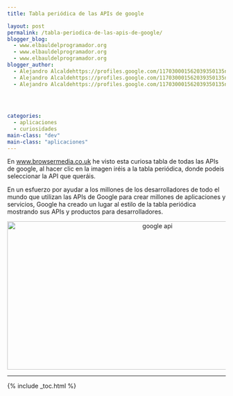 ```yaml
---
title: Tabla periódica de las APIs de google

layout: post
permalink: /tabla-periodica-de-las-apis-de-google/
blogger_blog:
  - www.elbauldelprogramador.org
  - www.elbauldelprogramador.org
  - www.elbauldelprogramador.org
blogger_author:
  - Alejandro Alcaldehttps://profiles.google.com/117030001562039350135noreply@blogger.com
  - Alejandro Alcaldehttps://profiles.google.com/117030001562039350135noreply@blogger.com
  - Alejandro Alcaldehttps://profiles.google.com/117030001562039350135noreply@blogger.com

  
  
  
categories:
  - aplicaciones
  - curiosidades
main-class: "dev"
main-class: "aplicaciones"
---
```

En www.browsermedia.co.uk he visto esta curiosa tabla de todas las APIs de google, al hacer clic en la imagen iréis a la tabla periódica, donde podeis seleccionar la API que queráis.  
<!--ad-->

En un esfuerzo por ayudar a los millones de los desarrolladores de todo el mundo que utilizan las APIs de Google para crear millones de aplicaciones y servicios, Google ha creado un lugar al estilo de la tabla periódica mostrando sus APIs y productos para desarrolladores.

<p style="text-align: center;">
  <a href="http://code.google.com/more/table/" target="_blank"><img alt="google api" border="0" src="https://1.bp.blogspot.com/_IlK2pNFFgGM/TUbWhZDLaBI/AAAAAAAAATY/UGfPN34rMEo/s1600/google-api.jpg" style="border: 0px none; padding-left: 0px; padding-right: 0px; padding-top: 0px; width: 677px; height: 342px;" /></a>
</p>

* * *



{% include _toc.html %}
